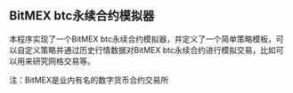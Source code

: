 ## BitMEX btc永续合约模拟器

本程序实现了一个BitMEX btc永续合约模拟器，并定义了一个简单策略模板，可以自定义策略并通过历史行情数据对BitMEX btc永续合约进行模拟交易，比如可以用来研究网格交易等。

注：BitMEX是业内有名的数字货币合约交易所

